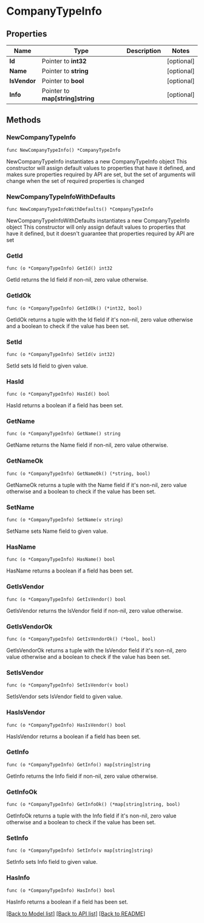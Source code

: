 # CompanyTypeInfo

## Properties

Name | Type | Description | Notes
------------ | ------------- | ------------- | -------------
**Id** | Pointer to **int32** |  | [optional] 
**Name** | Pointer to **string** |  | [optional] 
**IsVendor** | Pointer to **bool** |  | [optional] 
**Info** | Pointer to **map[string]string** |  | [optional] 

## Methods

### NewCompanyTypeInfo

`func NewCompanyTypeInfo() *CompanyTypeInfo`

NewCompanyTypeInfo instantiates a new CompanyTypeInfo object
This constructor will assign default values to properties that have it defined,
and makes sure properties required by API are set, but the set of arguments
will change when the set of required properties is changed

### NewCompanyTypeInfoWithDefaults

`func NewCompanyTypeInfoWithDefaults() *CompanyTypeInfo`

NewCompanyTypeInfoWithDefaults instantiates a new CompanyTypeInfo object
This constructor will only assign default values to properties that have it defined,
but it doesn't guarantee that properties required by API are set

### GetId

`func (o *CompanyTypeInfo) GetId() int32`

GetId returns the Id field if non-nil, zero value otherwise.

### GetIdOk

`func (o *CompanyTypeInfo) GetIdOk() (*int32, bool)`

GetIdOk returns a tuple with the Id field if it's non-nil, zero value otherwise
and a boolean to check if the value has been set.

### SetId

`func (o *CompanyTypeInfo) SetId(v int32)`

SetId sets Id field to given value.

### HasId

`func (o *CompanyTypeInfo) HasId() bool`

HasId returns a boolean if a field has been set.

### GetName

`func (o *CompanyTypeInfo) GetName() string`

GetName returns the Name field if non-nil, zero value otherwise.

### GetNameOk

`func (o *CompanyTypeInfo) GetNameOk() (*string, bool)`

GetNameOk returns a tuple with the Name field if it's non-nil, zero value otherwise
and a boolean to check if the value has been set.

### SetName

`func (o *CompanyTypeInfo) SetName(v string)`

SetName sets Name field to given value.

### HasName

`func (o *CompanyTypeInfo) HasName() bool`

HasName returns a boolean if a field has been set.

### GetIsVendor

`func (o *CompanyTypeInfo) GetIsVendor() bool`

GetIsVendor returns the IsVendor field if non-nil, zero value otherwise.

### GetIsVendorOk

`func (o *CompanyTypeInfo) GetIsVendorOk() (*bool, bool)`

GetIsVendorOk returns a tuple with the IsVendor field if it's non-nil, zero value otherwise
and a boolean to check if the value has been set.

### SetIsVendor

`func (o *CompanyTypeInfo) SetIsVendor(v bool)`

SetIsVendor sets IsVendor field to given value.

### HasIsVendor

`func (o *CompanyTypeInfo) HasIsVendor() bool`

HasIsVendor returns a boolean if a field has been set.

### GetInfo

`func (o *CompanyTypeInfo) GetInfo() map[string]string`

GetInfo returns the Info field if non-nil, zero value otherwise.

### GetInfoOk

`func (o *CompanyTypeInfo) GetInfoOk() (*map[string]string, bool)`

GetInfoOk returns a tuple with the Info field if it's non-nil, zero value otherwise
and a boolean to check if the value has been set.

### SetInfo

`func (o *CompanyTypeInfo) SetInfo(v map[string]string)`

SetInfo sets Info field to given value.

### HasInfo

`func (o *CompanyTypeInfo) HasInfo() bool`

HasInfo returns a boolean if a field has been set.


[[Back to Model list]](../README.md#documentation-for-models) [[Back to API list]](../README.md#documentation-for-api-endpoints) [[Back to README]](../README.md)


